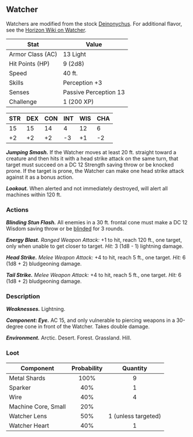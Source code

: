 ## Watcher

Watchers are modified from the stock [Deinonychus](https://www.dndbeyond.com/monsters/deinonychus).
For additional flavor, see the [Horizon Wiki on Watcher](https://horizon.fandom.com/wiki/Watcher).

| Stat | Value |
| --- | --- |
| Armor Class (AC) | 13 Light |
| Hit Points (HP) | 9 (2d8) |
| Speed | 40 ft. |
| Skills | Perception +3 |
| Senses | Passive Perception 13 |
| Challenge | 1 (200 XP) |

| STR | DEX | CON | INT | WIS | CHA |
| --- | --- | --- | --- | --- | --- |
| 15 | 15 | 14 | 4 | 12 | 6 |
| +2 | +2 | +2 | -3 | +1 | -2 |

_**Jumping Smash.**_ If the Watcher moves at least 20 ft. straight toward a creature and then hits it with a head strike attack on the same turn, that target must succeed on a DC 12 Strength saving throw or be knocked prone. If the target is prone, the Watcher can make one head strike attack against it as a bonus action.
                      
_**Lookout.**_ When alerted and not immediately destroyed, will alert all machines within 120 ft.

### Actions

_**Blinding Stun Flash.**_ All enemies in a 30 ft. frontal cone must make a DC 12 Wisdom saving throw or be [blinded](https://www.dndbeyond.com/compendium/rules/basic-rules/appendix-a-conditions#Blinded) for 3 rounds.

_**Energy Blast.**_ _Ranged Weapon Attack:_ +1 to hit, reach 120 ft., one target, only when unable to get closer to target. _Hit:_ 3 (1d8 - 1) lightning damage.

_**Head Strike.**_ _Melee Weapon Attack:_ +4 to hit, reach 5 ft., one target. _Hit:_ 6 (1d8 + 2) bludgeoning damage.

_**Tail Strike.**_ _Melee Weapon Attack:_ +4 to hit, reach 5 ft., one target. _Hit:_ 6 (1d8 + 2) bludgeoning damage.

### Description

_**Weaknesses.**_ Lightning.

_**Component: Eye.**_ AC 15, and only vulnerable to piercing weapons in a 30-degree cone in front of the Watcher. Takes double damage.

_**Environment.**_ Arctic. Desert. Forest. Grassland. Hill.

### Loot

| Component | Probability | Quantity |
| --- | :---: | :---: |
| Metal Shards | 100% | 9 |
| Sparker | 40% | 1 |
| Wire | 40% | 4 |
| Machine Core, Small | 20% |
| Watcher Lens | 50% | 1 (unless targeted) |
| Watcher Heart | 40% | 1 |
